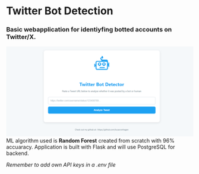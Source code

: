 # Twitter Bot Detection
### Basic webapplication for identiyfing botted accounts on Twitter/X.

![alt text](https://github.com/lucasvonhagen/TwitterBotIdentification/blob/main/app/static/githubreadme.png "Index site")
ML algorithm used is __Random Forest__ created from scratch with 96% accuaracy.
Application is built with Flask and will use PostgreSQL for backend.

*Remember to add own API keys in a .env file*